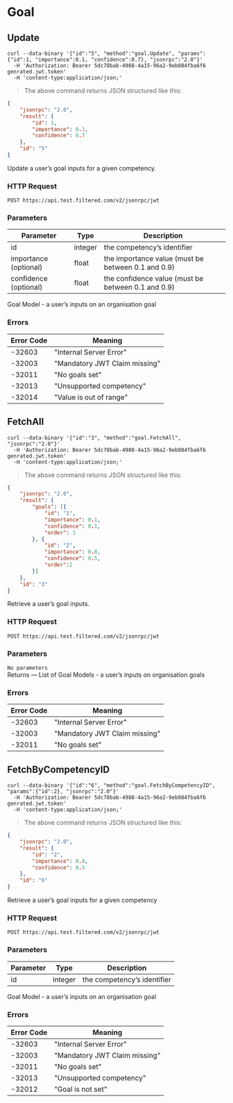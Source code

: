 # Goal

## Update

```shell
curl --data-binary '{"id":"5", "method":"goal.Update", "params":{"id":1, "importance":0.1, "confidence":0.7}, "jsonrpc":"2.0"}'
  -H 'Authorization: Bearer 5dc78bab-4988-4a15-96a2-9eb084fba6f6 genrated.jwt.token'
  -H 'content-type:application/json;'
```

> The above command returns JSON structured like this:

```json
{
    "jsonrpc": "2.0",
	"result": {
		"id": 1,
		"importance": 0.1,
		"confidence": 0.7
	},
	"id": "5"
}
```

Update a user’s goal inputs for a given competency.

### HTTP Request

`POST https://api.test.filtered.com/v2/jsonrpc/jwt`

### Parameters

Parameter | Type | Description
--------- | ------- | -----------
id | integer | the competency’s identifier
importance (optional) | float | the importance value (must be between 0.1 and 0.9)
confidence (optional) | float | the confidence value (must be between 0.1 and 0.9)

<aside class="success">
Goal Model - a user’s inputs on an organisation goal
</aside>

### Errors

Error Code | Meaning
---------- | -------
-32603 | "Internal Server Error"
-32003 | "Mandatory JWT Claim missing"
-32011 | "No goals set"
-32013 | "Unsupported competency"
-32014 | "Value is out of range"

## FetchAll

```shell
curl --data-binary '{"id":"3", "method":"goal.FetchAll", "jsonrpc":"2.0"}'
  -H 'Authorization: Bearer 5dc78bab-4988-4a15-96a2-9eb084fba6f6 genrated.jwt.token'
  -H 'content-type:application/json;'
```

> The above command returns JSON structured like this:

```json
{
	"jsonrpc": "2.0",
	"result": {
		"goals": [{
			"id": "1",
			"importance": 0.1,
			"confidence": 0.1,
			"order": 1
		}, {
			"id": "2",
			"importance": 0.8,
			"confidence": 0.5,
			"order":2
		}]
	},
	"id": "3"
}
```

Retrieve a user’s goal inputs.

### HTTP Request

`POST https://api.test.filtered.com/v2/jsonrpc/jwt`

### Parameters

<aside class="notice"><code>No parameters</code></aside>

<aside class="success">
Returns — List of Goal Models - a user’s inputs on organisation goals
</aside>

### Errors

Error Code | Meaning
---------- | -------
-32603 | "Internal Server Error"
-32003 | "Mandatory JWT Claim missing"
-32011 | "No goals set"

## FetchByCompetencyID

```shell
curl --data-binary '{"id":"6", "method":"goal.FetchByCompetencyID", "params":{"id":2}, "jsonrpc":"2.0"}'
  -H 'Authorization: Bearer 5dc78bab-4988-4a15-96a2-9eb084fba6f6 genrated.jwt.token'
  -H 'content-type:application/json;'
```

> The above command returns JSON structured like this:

```json
{
	"jsonrpc": "2.0",
	"result": {
		"id": "2",
		"importance": 0.8,
		"confidence": 0.5
	},
	"id": "6"
}
```

Retrieve a user’s goal inputs for a given competency

### HTTP Request

`POST https://api.test.filtered.com/v2/jsonrpc/jwt`

### Parameters

Parameter | Type | Description
--------- | ------- | -----------
id | integer | the competency’s identifier

<aside class="success">
Goal Model - a user’s inputs on an organisation goal
</aside>

### Errors

Error Code | Meaning
---------- | -------
-32603 | "Internal Server Error"
-32003 | "Mandatory JWT Claim missing"
-32011 | "No goals set"
-32013 | "Unsupported competency"
-32012 | "Goal is not set"
